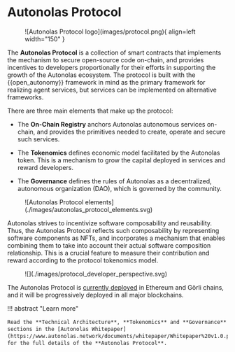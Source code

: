 # Autonolas Protocol

<figure markdown>
![Autonolas Protocol logo](images/protocol.png){ align=left width="150" }
</figure>

The **Autonolas Protocol** is a collection of smart contracts that implements the mechanism to secure open-source code on-chain, and provides incentives to developers proportionally for their efforts in supporting the growth of the Autonolas ecosystem. The protocol is built with the {{open_autonomy}} framework in mind as the primary framework for realizing agent services, but services can be implemented on alternative frameworks.

There are three main elements that make up the protocol:

* The **On-Chain Registry** anchors Autonolas autonomous services on-chain, and provides the primitives needed to create, operate and secure such services.

* The **Tokenomics** defines economic model facilitated by the Autonolas token. This is a mechanism to grow the capital deployed in services and reward developers.

* The **Governance** defines the rules of Autonolas as a decentralized, autonomous
organization (DAO), which is governed by the community.

<figure markdown>
![Autonolas Protocol elements](./images/autonolas_protocol_elements.svg)
</figure>

Autonolas strives to incentivize software composability and reusability. Thus, the Autonolas Protocol reflects such composability by representing software components as NFTs, and incorporates a mechanism that enables combining them to take into account their actual software composition relationship. This is a crucial feature to measure their contribution and reward according to the protocol tokenomics model.

<figure markdown>
![](./images/protocol_developer_perspective.svg)
</figure>


The Autonolas Protocol is [currently deployed](./registry_technical_overview.md#contract-addresses) in Ethereum and Görli chains, and it will be progressively deployed in all major blockchains.

!!! abstract "Learn more"

    Read the **Technical Architecture**, **Tokenomics** and **Governance** sections in the [Autonolas Whitepaper](https://www.autonolas.network/documents/whitepaper/Whitepaper%20v1.0.pdf) for the full details of the **Autonolas Protocol**.